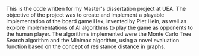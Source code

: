 This is the code written for my Master's dissertation project at UEA. The objective of the project was to create and implement a playable implementation of the board game Hex, invented by Piet Hein, as well as explore implementations of AI algorithms to play the game as opponents to the human player. The algorithms implemented were the Monte Carlo Tree Search algorithm and the Minimax algorithm, using a novel evaluation function based on the concept of resistance distance in graphs.
